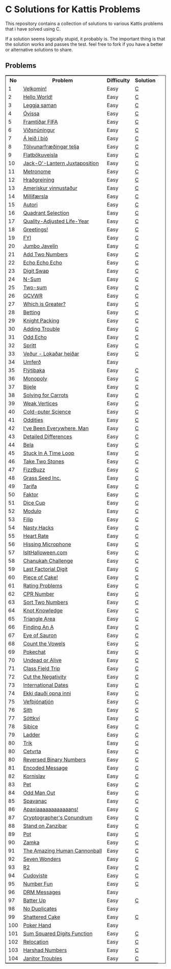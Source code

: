 # C Solutions for Kattis Problems
This repository contains a collection of solutions to various Kattis problems that i have solved using C.

If a solution seems logically stupid, it probably is. The important thing is that the solution works and passes the test.
feel free to fork if you have a better or alternative solutions to share.

## Problems
<table style="border: 1px solid; border-collapse: collapse">
  <tr>
    <th>No</th>
    <th>Problem</th>
    <th>Difficulty</th>
    <th>Solution</th>
  </tr>
  <tr>
    <td>1</td>
    <td><a href="https://open.kattis.com/problems/velkomin">Velkomin!</a></td>
    <td>Easy</td>
    <td><a href="https://github.com/ufarqrobbany/kattis_c/blob/main/velkomin.c">C</a></td>
  </tr>
  <tr>
    <td>2</td>
    <td><a href="https://open.kattis.com/problems/hello">Hello World!</a></td>
    <td>Easy</td>
    <td><a href="https://github.com/ufarqrobbany/kattis_c/blob/main/helloworld.c">C</a></td>
  </tr>
  <tr>
    <td>3</td>
    <td><a href="https://open.kattis.com/problems/leggjasaman">Leggja saman</a></td>
    <td>Easy</td>
    <td><a href="https://github.com/ufarqrobbany/kattis_c/blob/main/leggjasaman.c">C</a></td>
  </tr>
  <tr>
    <td>4</td>
    <td><a href="https://open.kattis.com/problems/ovissa">Óvissa</a></td>
    <td>Easy</td>
    <td><a href="https://github.com/ufarqrobbany/kattis_c/blob/main/ovissa.c">C</a></td>
  </tr>
  <tr>
    <td>5</td>
    <td><a href="https://open.kattis.com/problems/fifa">Framtíðar FIFA</a></td>
    <td>Easy</td>
    <td><a href="https://github.com/ufarqrobbany/kattis_c/blob/main/fifa.c">C</a></td>
  </tr>
  <tr>
    <td>6</td>
    <td><a href="https://open.kattis.com/problems/vidsnuningur">Viðsnúningur</a></td>
    <td>Easy</td>
    <td><a href="https://github.com/ufarqrobbany/kattis_c/blob/main/vidsnuningur.c">C</a></td>
  </tr>
  <tr>
    <td>7</td>
    <td><a href="https://open.kattis.com/problems/aleidibio">Á leið í bíó</a></td>
    <td>Easy</td>
    <td><a href="https://github.com/ufarqrobbany/kattis_c/blob/main/aleidibio.c">C</a></td>
  </tr>
  <tr>
    <td>8</td>
    <td><a href="https://open.kattis.com/problems/tolvunarfraedingartelja">Tölvunarfræðingar telja</a></td>
    <td>Easy</td>
    <td><a href="https://github.com/ufarqrobbany/kattis_c/blob/main/tolvunarfraedingartelja.c">C</a></td>
  </tr>
  <tr>
    <td>9</td>
    <td><a href="https://open.kattis.com/problems/flatbokuveisla">Flatbökuveisla</a></td>
    <td>Easy</td>
    <td><a href="https://github.com/ufarqrobbany/kattis_c/blob/main/flatbokuveisla.c">C</a></td>
  </tr>
  <tr>
    <td>10</td>
    <td><a href="https://open.kattis.com/problems/jackolanternjuxtaposition">Jack-O'-Lantern Juxtaposition</a></td>
    <td>Easy</td>
    <td><a href="https://github.com/ufarqrobbany/kattis_c/blob/main/jackolanternjuxtaposition.c">C</a></td>
  </tr>
  <tr>
    <td>11</td>
    <td><a href="https://open.kattis.com/problems/metronome">Metronome</a></td>
    <td>Easy</td>
    <td><a href="https://github.com/ufarqrobbany/kattis_c/blob/main/metronome.c">C</a></td>
  </tr>
  <tr>
    <td>12</td>
    <td><a href="https://open.kattis.com/problems/hradgreining">Hraðgreining</a></td>
    <td>Easy</td>
    <td><a href="https://github.com/ufarqrobbany/kattis_c/blob/main/hradgreining.c">C</a></td>
  </tr>
  <tr>
    <td>13</td>
    <td><a href="https://open.kattis.com/problems/ameriskur">Amerískur vinnustaður</a></td>
    <td>Easy</td>
    <td><a href="https://github.com/ufarqrobbany/kattis_c/blob/main/ameriskur.c">C</a></td>
  </tr>
  <tr>
    <td>14</td>
    <td><a href="https://open.kattis.com/problems/millifaersla">Millifærsla</a></td>
    <td>Easy</td>
    <td><a href="https://github.com/ufarqrobbany/kattis_c/blob/main/millifaersla.c">C</a></td>
  </tr>
  <tr>
    <td>15</td>
    <td><a href="https://open.kattis.com/problems/autori">Autori</a></td>
    <td>Easy</td>
    <td><a href="https://github.com/ufarqrobbany/kattis_c/blob/main/autori.c">C</a></td>
  </tr>
  <tr>
    <td>16</td>
    <td><a href="https://open.kattis.com/problems/quadrant">Quadrant Selection</a></td>
    <td>Easy</td>
    <td><a href="https://github.com/ufarqrobbany/kattis_c/blob/main/quadrant.c">C</a></td>
  </tr>
  <tr>
    <td>17</td>
    <td><a href="https://open.kattis.com/problems/qaly">Quality-Adjusted Life-Year</a></td>
    <td>Easy</td>
    <td><a href="https://github.com/ufarqrobbany/kattis_c/blob/main/qaly.c">C</a></td>
  </tr>
  <tr>
    <td>18</td>
    <td><a href="https://open.kattis.com/problems/greetings2">Greetings!</a></td>
    <td>Easy</td>
    <td><a href="https://github.com/ufarqrobbany/kattis_c/blob/main/greetings2.c">C</a></td>
  </tr>
  <tr>
    <td>19</td>
    <td><a href="https://open.kattis.com/problems/fyi">FYI</a></td>
    <td>Easy</td>
    <td><a href="https://github.com/ufarqrobbany/kattis_c/blob/main/fyi.c">C</a></td>
  </tr>
  <tr>
    <td>20</td>
    <td><a href="https://open.kattis.com/problems/jumbojavelin">Jumbo Javelin</a></td>
    <td>Easy</td>
    <td><a href="https://github.com/ufarqrobbany/kattis_c/blob/main/jumbojavelin.c">C</a></td>
  </tr>
  <tr>
    <td>21</td>
    <td><a href="https://open.kattis.com/problems/addtwonumbers">Add Two Numbers</a></td>
    <td>Easy</td>
    <td><a href="https://github.com/ufarqrobbany/kattis_c/blob/main/addtwonumbers.c">C</a></td>
  </tr>
  <tr>
    <td>22</td>
    <td><a href="https://open.kattis.com/problems/echoechoecho">Echo Echo Echo</a></td>
    <td>Easy</td>
    <td><a href="https://github.com/ufarqrobbany/kattis_c/blob/main/echoechoecho.c">C</a></td>
  </tr>
  <tr>
    <td>23</td>
    <td><a href="https://open.kattis.com/problems/digitswap">Digit Swap</a></td>
    <td>Easy</td>
    <td><a href="https://github.com/ufarqrobbany/kattis_c/blob/main/digitswap.c">C</a></td>
  </tr>
  <tr>
    <td>24</td>
    <td><a href="https://open.kattis.com/problems/nsum">N-Sum</a></td>
    <td>Easy</td>
    <td><a href="https://github.com/ufarqrobbany/kattis_c/blob/main/nsum.c">C</a></td>
  </tr>
  <tr>
    <td>25</td>
    <td><a href="https://open.kattis.com/problems/twosum">Two-sum</a></td>
    <td>Easy</td>
    <td><a href="https://github.com/ufarqrobbany/kattis_c/blob/main/twosum.c">C</a></td>
  </tr>
  <tr>
    <td>26</td>
    <td><a href="https://open.kattis.com/problems/gcvwr">GCVWR</a></td>
    <td>Easy</td>
    <td><a href="https://github.com/ufarqrobbany/kattis_c/blob/main/gcvwr.c">C</a></td>
  </tr>
  <tr>
    <td>27</td>
    <td><a href="https://open.kattis.com/problems/whichisgreater">Which is Greater?</a></td>
    <td>Easy</td>
    <td><a href="https://github.com/ufarqrobbany/kattis_c/blob/main/whichisgreater.c">C</a></td>
  </tr>
  <tr>
    <td>28</td>
    <td><a href="https://open.kattis.com/problems/betting">Betting</a></td>
    <td>Easy</td>
    <td><a href="https://github.com/ufarqrobbany/kattis_c/blob/main/betting.c">C</a></td>
  </tr>
  <tr>
    <td>29</td>
    <td><a href="https://open.kattis.com/problems/knightpacking">Knight Packing</a></td>
    <td>Easy</td>
    <td><a href="https://github.com/ufarqrobbany/kattis_c/blob/main/knightpacking.c">C</a></td>
  </tr>
  <tr>
    <td>30</td>
    <td><a href="https://open.kattis.com/problems/addingtrouble">Adding Trouble</a></td>
    <td>Easy</td>
    <td><a href="https://github.com/ufarqrobbany/kattis_c/blob/main/addingtrouble.c">C</a></td>
  </tr>
  <tr>
    <td>31</td>
    <td><a href="https://open.kattis.com/problems/oddecho">Odd Echo</a></td>
    <td>Easy</td>
    <td><a href="https://github.com/ufarqrobbany/kattis_c/blob/main/oddecho.c">C</a></td>
  </tr>
  <tr>
    <td>32</td>
    <td><a href="https://open.kattis.com/problems/spritt">Spritt</a></td>
    <td>Easy</td>
    <td><a href="https://github.com/ufarqrobbany/kattis_c/blob/main/spritt.c">C</a></td>
  </tr>
  <tr>
    <td>33</td>
    <td><a href="https://open.kattis.com/problems/vedurheidar">Veður - Lokaðar heiðar</a></td>
    <td>Easy</td>
    <td><a href="https://github.com/ufarqrobbany/kattis_c/blob/main/vedurheidar.c">C</a></td>
  </tr>
  <tr>
    <td>34</td>
    <td><a href="https://open.kattis.com/problems/umferd">Umferð</a></td>
    <td>Easy</td>
    <td><a href=""></a></td>
  </tr>
  <tr>
    <td>35</td>
    <td><a href="https://open.kattis.com/problems/flytibaka">Flýtibaka</a></td>
    <td>Easy</td>
    <td><a href="https://github.com/ufarqrobbany/kattis_c/blob/main/flytibaka.c">C</a></td>
  </tr>
  <tr>
    <td>36</td>
    <td><a href="https://open.kattis.com/problems/monopol">Monopoly</a></td>
    <td>Easy</td>
    <td><a href="https://github.com/ufarqrobbany/kattis_c/blob/main/monopol.c">C</a></td>
  </tr>
  <tr>
    <td>37</td>
    <td><a href="https://open.kattis.com/problems/bijele">Bijele</a></td>
    <td>Easy</td>
    <td><a href="https://github.com/ufarqrobbany/kattis_c/blob/main/bijele.c">C</a></td>
  </tr>
  <tr>
    <td>38</td>
    <td><a href="https://open.kattis.com/problems/carrots">Solving for Carrots</a></td>
    <td>Easy</td>
    <td><a href="https://github.com/ufarqrobbany/kattis_c/blob/main/carrots.c">C</a></td>
  </tr>
  <tr>
    <td>39</td>
    <td><a href="https://open.kattis.com/problems/weakvertices">Weak Vertices</a></td>
    <td>Easy</td>
    <td><a href="https://github.com/ufarqrobbany/kattis_c/blob/main/weakvertices.c">C</a></td>
  </tr>
  <tr>
    <td>40</td>
    <td><a href="https://open.kattis.com/problems/cold">Cold-puter Science</a></td>
    <td>Easy</td>
    <td><a href="https://github.com/ufarqrobbany/kattis_c/blob/main/cold.c">C</a></td>
  </tr>
  <tr>
    <td>41</td>
    <td><a href="https://open.kattis.com/problems/oddities">Oddities</a></td>
    <td>Easy</td>
    <td><a href="https://github.com/ufarqrobbany/kattis_c/blob/main/oddities.c">C</a></td>
  </tr>
  <tr>
    <td>42</td>
    <td><a href="https://open.kattis.com/problems/everywhere">I've Been Everywhere, Man</a></td>
    <td>Easy</td>
    <td><a href="https://github.com/ufarqrobbany/kattis_c/blob/main/everywhere.c">C</a></td>
  </tr>
  <tr>
    <td>43</td>
    <td><a href="https://open.kattis.com/problems/detaileddifferences">Detailed Differences</a></td>
    <td>Easy</td>
    <td><a href="https://github.com/ufarqrobbany/kattis_c/blob/main/detaileddifferences.c">C</a></td>
  </tr>
  <tr>
    <td>44</td>
    <td><a href="https://open.kattis.com/problems/bela">Bela</a></td>
    <td>Easy</td>
    <td><a href="https://github.com/ufarqrobbany/kattis_c/blob/main/bela.c">C</a></td>
  </tr>
  <tr>
    <td>45</td>
    <td><a href="https://open.kattis.com/problems/timeloop">Stuck In A Time Loop</a></td>
    <td>Easy</td>
    <td><a href="https://github.com/ufarqrobbany/kattis_c/blob/main/timeloop.c">C</a></td>
  </tr>
  <tr>
    <td>46</td>
    <td><a href="https://open.kattis.com/problems/twostones">Take Two Stones</a></td>
    <td>Easy</td>
    <td><a href="https://github.com/ufarqrobbany/kattis_c/blob/main/twostones.c">C</a></td>
  </tr>
  <tr>
    <td>47</td>
    <td><a href="https://open.kattis.com/problems/fizzbuzz">FizzBuzz</a></td>
    <td>Easy</td>
    <td><a href="https://github.com/ufarqrobbany/kattis_c/blob/main/fizzbuzz.c">C</a></td>
  </tr>
  <tr>
    <td>48</td>
    <td><a href="https://open.kattis.com/problems/grassseed">Grass Seed Inc.</a></td>
    <td>Easy</td>
    <td><a href="https://github.com/ufarqrobbany/kattis_c/blob/main/grassseed.c">C</a></td>
  </tr>
  <tr>
    <td>49</td>
    <td><a href="https://open.kattis.com/problems/tarifa">Tarifa</a></td>
    <td>Easy</td>
    <td><a href="https://github.com/ufarqrobbany/kattis_c/blob/main/tarifa.c">C</a></td>
  </tr>
  <tr>
    <td>50</td>
    <td><a href="https://open.kattis.com/problems/faktor">Faktor</a></td>
    <td>Easy</td>
    <td><a href="https://github.com/ufarqrobbany/kattis_c/blob/main/faktor.c">C</a></td>
  </tr>
  <tr>
    <td>51</td>
    <td><a href="https://open.kattis.com/problems/dicecup">Dice Cup</a></td>
    <td>Easy</td>
    <td><a href="https://github.com/ufarqrobbany/kattis_c/blob/main/dicecup.c">C</a></td>
  </tr>
  <tr>
    <td>52</td>
    <td><a href="https://open.kattis.com/problems/modulo">Modulo</a></td>
    <td>Easy</td>
    <td><a href="https://github.com/ufarqrobbany/kattis_c/blob/main/modulo.c">C</a></td>
  </tr>
  <tr>
    <td>53</td>
    <td><a href="https://open.kattis.com/problems/filip">Filip</a></td>
    <td>Easy</td>
    <td><a href="https://github.com/ufarqrobbany/kattis_c/blob/main/filip.c">C</a></td>
  </tr>
  <tr>
    <td>54</td>
    <td><a href="https://open.kattis.com/problems/nastyhacks">Nasty Hacks</a></td>
    <td>Easy</td>
    <td><a href="https://github.com/ufarqrobbany/kattis_c/blob/main/nastyhacks.c">C</a></td>
  </tr>
  <tr>
    <td>55</td>
    <td><a href="https://open.kattis.com/problems/heartrate">Heart Rate</a></td>
    <td>Easy</td>
    <td><a href="https://github.com/ufarqrobbany/kattis_c/blob/main/heartrate.c">C</a></td>
  </tr>
  <tr>
    <td>56</td>
    <td><a href="https://open.kattis.com/problems/hissingmicrophone">Hissing Microphone</a></td>
    <td>Easy</td>
    <td><a href="https://github.com/ufarqrobbany/kattis_c/blob/main/hissingmicrophone.c">C</a></td>
  </tr>
  <tr>
    <td>57</td>
    <td><a href="https://open.kattis.com/problems/isithalloween">IsItHalloween.com</a></td>
    <td>Easy</td>
    <td><a href="https://github.com/ufarqrobbany/kattis_c/blob/main/isithalloween.c">C</a></td>
  </tr>
  <tr>
    <td>58</td>
    <td><a href="https://open.kattis.com/problems/chanukah">Chanukah Challenge</a></td>
    <td>Easy</td>
    <td><a href="https://github.com/ufarqrobbany/kattis_c/blob/main/chanukah.c">C</a></td>
  </tr>
  <tr>
    <td>59</td>
    <td><a href="https://open.kattis.com/problems/lastfactorialdigit">Last Factorial Digit</a></td>
    <td>Easy</td>
    <td><a href="https://github.com/ufarqrobbany/kattis_c/blob/main/lastfactorialdigit.c">C</a></td>
  </tr>
  <tr>
    <td>60</td>
    <td><a href="https://open.kattis.com/problems/pieceofcake2">Piece of Cake!</a></td>
    <td>Easy</td>
    <td><a href="https://github.com/ufarqrobbany/kattis_c/blob/main/pieceofcake2.c">C</a></td>
  </tr>
  <tr>
    <td>61</td>
    <td><a href="https://open.kattis.com/problems/ratingproblems">Rating Problems</a></td>
    <td>Easy</td>
    <td><a href="https://github.com/ufarqrobbany/kattis_c/blob/main/ratingproblems.c">C</a></td>
  </tr>
  <tr>
    <td>62</td>
    <td><a href="https://open.kattis.com/problems/cprnummer">CPR Number</a></td>
    <td>Easy</td>
    <td><a href="https://github.com/ufarqrobbany/kattis_c/blob/main/cprnummer.c">C</a></td>
  </tr>
  <tr>
    <td>63</td>
    <td><a href="https://open.kattis.com/problems/sorttwonumbers">Sort Two Numbers</a></td>
    <td>Easy</td>
    <td><a href="https://github.com/ufarqrobbany/kattis_c/blob/main/sorttwonumbers.c">C</a></td>
  </tr>
  <tr>
    <td>64</td>
    <td><a href="https://open.kattis.com/problems/knotknowledge">Knot Knowledge</a></td>
    <td>Easy</td>
    <td><a href="https://github.com/ufarqrobbany/kattis_c/blob/main/knotknowledge.c">C</a></td>
  </tr>
  <tr>
    <td>65</td>
    <td><a href="https://open.kattis.com/problems/triarea">Triangle Area</a></td>
    <td>Easy</td>
    <td><a href="https://github.com/ufarqrobbany/kattis_c/blob/main/triarea.c">C</a></td>
  </tr>
  <tr>
    <td>66</td>
    <td><a href="https://open.kattis.com/problems/findingana">Finding An A</a></td>
    <td>Easy</td>
    <td><a href="https://github.com/ufarqrobbany/kattis_c/blob/main/findingana.c">C</a></td>
  </tr>
  <tr>
    <td>67</td>
    <td><a href="https://open.kattis.com/problems/eyeofsauron">Eye of Sauron</a></td>
    <td>Easy</td>
    <td><a href="https://github.com/ufarqrobbany/kattis_c/blob/main/eyeofsauron.c">C</a></td>
  </tr>
  <tr>
    <td>68</td>
    <td><a href="https://open.kattis.com/problems/countthevowels">Count the Vowels</a></td>
    <td>Easy</td>
    <td><a href="https://github.com/ufarqrobbany/kattis_c/blob/main/countthevowels.c">C</a></td>
  </tr>
  <tr>
    <td>69</td>
    <td><a href="https://open.kattis.com/problems/pokechat">Pokechat</a></td>
    <td>Easy</td>
    <td><a href="https://github.com/ufarqrobbany/kattis_c/blob/main/pokechat.c">C</a></td>
  </tr>
  <tr>
    <td>70</td>
    <td><a href="https://open.kattis.com/problems/undeadoralive">Undead or Alive</a></td>
    <td>Easy</td>
    <td><a href="https://github.com/ufarqrobbany/kattis_c/blob/main/undeadoralive.c">C</a></td>
  </tr>
  <tr>
    <td>71</td>
    <td><a href="https://open.kattis.com/problems/classfieldtrip">Class Field Trip</a></td>
    <td>Easy</td>
    <td><a href="https://github.com/ufarqrobbany/kattis_c/blob/main/classfieldtrip.c">C</a></td>
  </tr>
  <tr>
    <td>72</td>
    <td><a href="https://open.kattis.com/problems/cutthenegativity">Cut the Negativity</a></td>
    <td>Easy</td>
    <td><a href="https://github.com/ufarqrobbany/kattis_c/blob/main/cutthenegativity.c">C</a></td>
  </tr>
  <tr>
    <td>73</td>
    <td><a href="https://open.kattis.com/problems/internationaldates">International Dates</a></td>
    <td>Easy</td>
    <td><a href="https://github.com/ufarqrobbany/kattis_c/blob/main/internationaldates.c">C</a></td>
  </tr>
  <tr>
    <td>74</td>
    <td><a href="https://open.kattis.com/problems/ekkidaudi">Ekki dauði opna inni</a></td>
    <td>Easy</td>
    <td><a href="https://github.com/ufarqrobbany/kattis_c/blob/main/ekkidaudi.c">C</a></td>
  </tr>
  <tr>
    <td>75</td>
    <td><a href="https://open.kattis.com/problems/vefthjonatjon">Vefþjónatjón</a></td>
    <td>Easy</td>
    <td><a href="https://github.com/ufarqrobbany/kattis_c/blob/main/vefthjonatjon.c">C</a></td>
  </tr>
  <tr>
    <td>76</td>
    <td><a href="https://open.kattis.com/problems/sith">Sith</a></td>
    <td>Easy</td>
    <td><a href="https://github.com/ufarqrobbany/kattis_c/blob/main/sith.c">C</a></td>
  </tr>
  <tr>
    <td>77</td>
    <td><a href="https://open.kattis.com/problems/sottkvi">Sóttkví</a></td>
    <td>Easy</td>
    <td><a href="https://github.com/ufarqrobbany/kattis_c/blob/main/sottkvi.c">C</a></td>
  </tr>
  <tr>
    <td>78</td>
    <td><a href="https://open.kattis.com/problems/sibice">Sibice</a></td>
    <td>Easy</td>
    <td><a href="https://github.com/ufarqrobbany/kattis_c/blob/main/sibice.c">C</a></td>
  </tr>
  <tr>
    <td>79</td>
    <td><a href="https://open.kattis.com/problems/ladder">Ladder</a></td>
    <td>Easy</td>
    <td><a href="https://github.com/ufarqrobbany/kattis_c/blob/main/ladder.c">C</a></td>
  </tr>
  <tr>
    <td>80</td>
    <td><a href="https://open.kattis.com/problems/trik">Trik</a></td>
    <td>Easy</td>
    <td><a href="https://github.com/ufarqrobbany/kattis_c/blob/main/trik.c">C</a></td>
  </tr>
  <tr>
    <td>80</td>
    <td><a href="https://open.kattis.com/problems/cetvrta">Cetvrta</a></td>
    <td>Easy</td>
    <td><a href="https://github.com/ufarqrobbany/kattis_c/blob/main/cetvrta.c">C</a></td>
  </tr>
  <tr>
    <td>80</td>
    <td><a href="https://open.kattis.com/problems/reversebinary">Reversed Binary Numbers</a></td>
    <td>Easy</td>
    <td><a href="https://github.com/ufarqrobbany/kattis_c/blob/main/reversebinary.c">C</a></td>
  </tr>
  <tr>
    <td>81</td>
    <td><a href="https://open.kattis.com/problems/encodedmessage">Encoded Message</a></td>
    <td>Easy</td>
    <td><a href="https://github.com/ufarqrobbany/kattis_c/blob/main/encodedmessage.c">C</a></td>
  </tr>
  <tr>
    <td>82</td>
    <td><a href="https://open.kattis.com/problems/kornislav">Kornislav</a></td>
    <td>Easy</td>
    <td><a href="https://github.com/ufarqrobbany/kattis_c/blob/main/kornislav.c">C</a></td>
  </tr>
  <tr>
    <td>83</td>
    <td><a href="https://open.kattis.com/problems/pet">Pet</a></td>
    <td>Easy</td>
    <td><a href="https://github.com/ufarqrobbany/kattis_c/blob/main/pet.c">C</a></td>
  </tr>
  <tr>
    <td>84</td>
    <td><a href="https://open.kattis.com/problems/oddmanout">Odd Man Out</a></td>
    <td>Easy</td>
    <td><a href="https://github.com/ufarqrobbany/kattis_c/blob/main/oddmanout.c">C</a></td>
  </tr>
  <tr>
    <td>85</td>
    <td><a href="https://open.kattis.com/problems/spavanac">Spavanac</a></td>
    <td>Easy</td>
    <td><a href="https://github.com/ufarqrobbany/kattis_c/blob/main/spavanac.c">C</a></td>
  </tr>
  <tr>
    <td>86</td>
    <td><a href="https://open.kattis.com/problems/apaxiaaans">Apaxiaaaaaaaaaaaans!</a></td>
    <td>Easy</td>
    <td><a href="https://github.com/ufarqrobbany/kattis_c/blob/main/apaxiaaans.c">C</a></td>
  </tr>
  <tr>
    <td>87</td>
    <td><a href="https://open.kattis.com/problems/conundrum">Cryptographer's Conundrum</a></td>
    <td>Easy</td>
    <td><a href="https://github.com/ufarqrobbany/kattis_c/blob/main/conundrum.c">C</a></td>
  </tr>
  <tr>
    <td>88</td>
    <td><a href="https://open.kattis.com/problems/zanzibar">Stand on Zanzibar</a></td>
    <td>Easy</td>
    <td><a href="https://github.com/ufarqrobbany/kattis_c/blob/main/zanzibar.c">C</a></td>
  </tr>
  <tr>
    <td>89</td>
    <td><a href="https://open.kattis.com/problems/pot">Pot</a></td>
    <td>Easy</td>
    <td><a href="https://github.com/ufarqrobbany/kattis_c/blob/main/pot.c">C</a></td>
  </tr>
  <tr>
    <td>90</td>
    <td><a href="https://open.kattis.com/problems/zamka">Zamka</a></td>
    <td>Easy</td>
    <td><a href="https://github.com/ufarqrobbany/kattis_c/blob/main/zamka.c">C</a></td>
  </tr>
  <tr>
    <td>91</td>
    <td><a href="https://open.kattis.com/problems/humancannonball2">The Amazing Human Cannonball</a></td>
    <td>Easy</td>
    <td><a href="https://github.com/ufarqrobbany/kattis_c/blob/main/humancannonball.c">C</a></td>
  </tr>
  <tr>
    <td>92</td>
    <td><a href="https://open.kattis.com/problems/sevenwonders">Seven Wonders</a></td>
    <td>Easy</td>
    <td><a href="https://github.com/ufarqrobbany/kattis_c/blob/main/sevenwonders.c">C</a></td>
  </tr>
  <tr>
    <td>93</td>
    <td><a href="https://open.kattis.com/problems/r2">R2</a></td>
    <td>Easy</td>
    <td><a href="https://github.com/ufarqrobbany/kattis_c/blob/main/r2.c">C</a></td>
  </tr>
  <tr>
    <td>94</td>
    <td><a href="https://open.kattis.com/problems/cudoviste">Cudoviste</a></td>
    <td>Easy</td>
    <td><a href="https://github.com/ufarqrobbany/kattis_c/blob/main/cudoviste.c">C</a></td>
  </tr>
  <tr>
    <td>95</td>
    <td><a href="https://open.kattis.com/problems/numberfun">Number Fun</a></td>
    <td>Easy</td>
    <td><a href="https://github.com/ufarqrobbany/kattis_c/blob/main/numberfun.c">C</a></td>
  </tr>
  <tr>
    <td>96</td>
    <td><a href="https://open.kattis.com/problems/drmmessages">DRM Messages</a></td>
    <td>Easy</td>
    <td><a href=""></a></td>
  </tr>
  <tr>
    <td>97</td>
    <td><a href="https://open.kattis.com/problems/batterup">Batter Up</a></td>
    <td>Easy</td>
    <td><a href="https://github.com/ufarqrobbany/kattis_c/blob/main/batterup.c">C</a></td>
  </tr>
  <tr>
    <td>98</td>
    <td><a href="https://open.kattis.com/problems/nodup">No Duplicates</a></td>
    <td>Easy</td>
    <td><a href=""></a></td>
  </tr>
  <tr>
    <td>99</td>
    <td><a href="https://open.kattis.com/problems/shatteredcake">Shattered Cake</a></td>
    <td>Easy</td>
    <td><a href="https://github.com/ufarqrobbany/kattis_c/blob/main/shatteredcake.c">C</a></td>
  </tr>
  <tr>
    <td>100</td>
    <td><a href="https://open.kattis.com/problems/pokerhand">Poker Hand</a></td>
    <td>Easy</td>
    <td><a href=""></a></td>
  </tr>
  <tr>
    <td>101</td>
    <td><a href="https://open.kattis.com/problems/sumsquareddigits">Sum Squared Digits Function</a></td>
    <td>Easy</td>
    <td><a href="https://github.com/ufarqrobbany/kattis_c/blob/main/sumsquareddigits.c">C</a></td>
  </tr>
  <tr>
    <td>102</td>
    <td><a href="https://open.kattis.com/problems/relocation">Relocation</a></td>
    <td>Easy</td>
    <td><a href="https://github.com/ufarqrobbany/kattis_c/blob/main/relocation.c">C</a></td>
  </tr>
  <tr>
    <td>103</td>
    <td><a href="https://open.kattis.com/problems/harshadnumbers">Harshad Numbers</a></td>
    <td>Easy</td>
    <td><a href="https://github.com/ufarqrobbany/kattis_c/blob/main/harshadnumbers.c">C</a></td>
  </tr>
  <tr>
    <td>104</td>
    <td><a href="https://open.kattis.com/problems/janitortroubles">Janitor Troubles</a></td>
    <td>Easy</td>
    <td><a href="https://github.com/ufarqrobbany/kattis_c/blob/main/janitortroubles.c">C</a></td>
  </tr>
</table>
